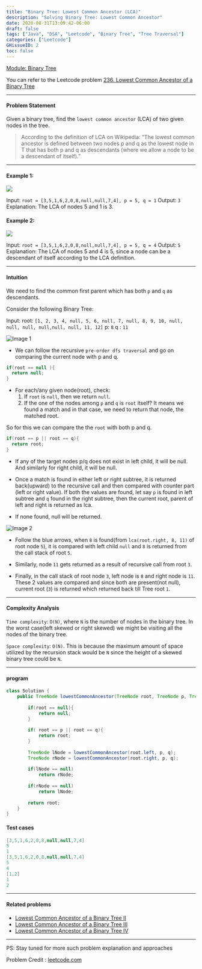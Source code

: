 ```yaml
---
title: "Binary Tree: Lowest Common Ancestor (LCA)"
description: "Solving Binary Tree: Lowest Common Ancestor"
date: 2020-08-31T13:09:42-06:00
draft: false
tags: ["Java", "DSA", "Leetcode", "Binary Tree", "Tree Traversal"]
categories: ["Leetcode"]
GHissueID: 2
toc: false
---
```


<u>[Module: Binary Tree](https://dev.to/ashutosh049/series/16012)</u>


You can refer to the Leetcode problem [236. Lowest Common Ancestor of a Binary Tree](https://leetcode.com/problems/lowest-common-ancestor-of-a-binary-tree/)

---
#### Problem Statement

Given a binary tree, find the `lowest common ancestor` (LCA) of two given nodes in the tree.

> According to the definition of LCA on Wikipedia: “The lowest common ancestor is defined between two nodes p and q as the lowest node in T that has both p and q as descendants (where we allow a node to be a descendant of itself).”

---
#### Example 1:

<img src="https://assets.leetcode.com/uploads/2018/12/14/binarytree.png">

Input: `root = [3,5,1,6,2,0,8,null,null,7,4], p = 5, q = 1`
Output: `3`
Explanation: The LCA of nodes 5 and 1 is 3.

#### Example 2:
<img src="https://assets.leetcode.com/uploads/2018/12/14/binarytree.png">

Input: `root = [3,5,1,6,2,0,8,null,null,7,4], p = 5, q = 4`
Output: `5`
Explanation: The LCA of nodes 5 and 4 is 5, since a node can be a descendant of itself according to the LCA definition.


---
#### Intuition

We need to find the common first parent which has both `p` and `q` as descendants.

Consider the following Binary Tree:

Input: root: `[1, 2, 3, 4, null, 5, 6, null, 7, null, 8, 9, 10, null, null, null, null,null, null, 11, 12]`
p: `8`
q : `11`

![Image 1](https://dev-to-uploads.s3.amazonaws.com/uploads/articles/75m60k49jyaqo1436722.png)

- We can follow the recursive `pre-order dfs traversal` and go on comparing the current node with p and q.

```java
if(root == null ){
  return null;
}
```

- For each/any given node(root), check:
    1. If `root` is `null`, then we return `null`.
    2. If the one of the nodes among `p` and `q` is `root` itself? It means we found a match and in that case, we need to return that node, the matched root.

So for this we can compare the the `root` with both p and q.

```java
if(root == p || root == q){
  return root;
}
```

- If any of the target nodes p/q does not exist in left child, it will be null. And similarly for right child, it will be null.

- Once a match is found in either left or right subtree, it is returned back(upward) to the recursive call and then compared with counter part (left or right value). If both the values are found, let say `p` is found in left subtree and `q` found in the right subtree, then the current root, parent of left and right is returned as lca.

- If none found, null will be returned.

![Image 2](https://dev-to-uploads.s3.amazonaws.com/uploads/articles/5s035z2ouvi7f21j9z9k.png)

- Follow the blue arrows, when `8` is found(from `lca(root.right, 8, 11)` of root node `5`), it is compared with left child `null` and `8` is returned from the call stack of root `5`.

- Similarly, node `11` gets returned as a result of recursive call from root `3`.
- Finally, in the call stack of root node `3`, left node is `8` and right node is `11`. These 2 values are compared and since both are present(not null), current root (`3`) is returned which returned back till Tree root `1`.

---
#### Complexity Analysis

`Time complexity`: `O(N)`, where `N` is the number of nodes in the binary tree. In the worst case(left skewed or right skewed) we might be visiting all the nodes of the binary tree.

`Space complexity`: `O(N)`. This is because the maximum amount of space utilized by the recursion stack would be `N` since the height of a skewed binary tree could be `N`.



---
#### program

```java
class Solution {
    public TreeNode lowestCommonAncestor(TreeNode root, TreeNode p, TreeNode q) {
        
        if(root == null){
            return null;
        }
        
        if( root == p || root == q){
            return root;
        }
        
        TreeNode lNode = lowestCommonAncestor(root.left, p, q);
        TreeNode rNode = lowestCommonAncestor(root.right, p, q);
        
        if(lNode == null)
            return rNode;
        
        if(rNode == null)
            return lNode;
        
        return root;
    }
}
```
#### Test cases
```java
[3,5,1,6,2,0,8,null,null,7,4]
5
1
[3,5,1,6,2,0,8,null,null,7,4]
5
4
[1,2]
1
2
```

---
#### Related problems
- [Lowest Common Ancestor of a Binary Tree II](https://leetcode.com/problems/lowest-common-ancestor-of-a-binary-tree-ii/)
- [Lowest Common Ancestor of a Binary Tree III](https://leetcode.com/problems/lowest-common-ancestor-of-a-binary-tree-iii/)
- [Lowest Common Ancestor of a Binary Tree IV](https://leetcode.com/problems/lowest-common-ancestor-of-a-binary-tree-iv/)

---

PS: Stay tuned for more such problem explanation and approaches

Problem Credit : [leetcode.com](https://leetcode.com/problems/lowest-common-ancestor-of-a-binary-tree/)


